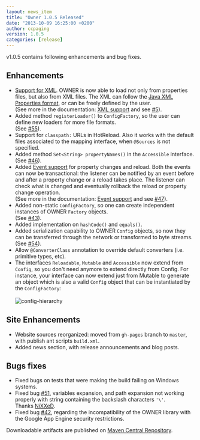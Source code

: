 ```yaml
---
layout: news_item
title: "Owner 1.0.5 Released"
date: "2013-10-09 16:25:00 +0200"
author: ccpaging
version: 1.0.5
categories: [release]
---
```


v1.0.5 contains following enhancements and bug fixes.

Enhancements
------------

 * [Support for XML]({{site.url}}/docs/xml-support/).
   OWNER is now able to load not only from properties files, but also from XML files. The XML
   can follow the [Java XML Properties format](http://docs.oracle.com/javase/7/docs/api/java/util/Properties.html),
   or can be freely defined by the user.<br/>
   (See more in the documentation: [XML support]({{site.url}}/docs/xml-support/) and see
   [#5](https://github.com/lviggiano/owner/issues/5)).
 * Added method `registerLoader()` to `ConfigFactory`, so the user can define new loaders for more file formats.<br/>
   (See [#55](https://github.com/lviggiano/owner/issues/55)).
 * Support for `classpath:` URLs in HotReload. Also it works with the default files associated to the mapping
   interface, when `@Sources` is not specified.
 * Added method `Set<String> propertyNames()` in the `Accessible` interface.<br/>
   (See [#46](https://github.com/lviggiano/owner/issues/46)).
 * Added [Event support]({{site.url}}/docs/event-support/) for property changes and reload.
   Both the events can now be transactional: the listener can be notified by an event before and after a property change
   or a reload takes place. The listener can check what is changed and eventually rollback the reload or property change
   operation.<br/>
   (See more in the documentation: [Event support]({{site.url}}/docs/event-support/) and see
   [#47](https://github.com/lviggiano/owner/issues/47)).
 * Added non-static `ConfigFactory`, so one can create independent instances of OWNER `Factory` objects.<br/>
   (See [#43](https://github.com/lviggiano/owner/issues/43)).
 * Added implementation on `hashCode()` and `equals()`.
 * Added serialization capability to OWNER `Config` objects, so now they can be transferred through the network or
   transformed to byte streams. <br/>
   (See [#54](https://github.com/lviggiano/owner/issues/54)).
 * Allow `@ConverterClass` annotation to override default converters (i.e. primitive types, etc).
 * The interfaces `Reloadable`, `Mutable` and `Accessible` now extend from `Config`, so you don't need anymore to extend
   directly from Config. For instance, your interface can now extend just from Mutable to generate an object which is
   also a valid `Config` object that can be instantiated by the `ConfigFactory`:<br/><br/>
   ![config-hierarchy]({{site.url}}/img/config-hierarchy.png)


Site Enhancements
-----------------
 * Website sources reorganized: moved from `gh-pages` branch to `master`, with publish ant scripts `build.xml`.
 * Added news section, with release announcements and blog posts.

Bugs fixes
----------

 * Fixed bugs on tests that were making the build failing on Windows systems.
 * Fixed bug [#51](https://github.com/lviggiano/owner/pull/51), variables expansion, and path expansion not working
   properly with string containing the backslash characters `'\'`. <br/>
   Thanks [NiXXeD](https://github.com/NiXXeD).
 * Fixed bug [#42](https://github.com/lviggiano/owner/issues/42), regarding the incompatibility of the OWNER
   library with the Google App Engine security restrictions.

Downloadable artifacts are published on
[Maven Central Repository](http://repo1.maven.org/maven2/org/aeonbits/owner/owner/1.0.5/).
